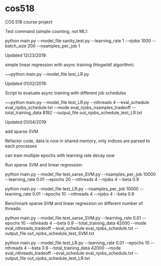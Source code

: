 # cos518
COS 518 course project

Test command (simple counting, not ML):

python main.py --model_file sanity_test.py --learning_rate 1 --njobs 1000 --batch_size 200 --nsamples_per_job 1

Updated 12/23/2019:

simple linear regression with async training (Hogwild! algorithm)

~~python main.py --model_file test_LR.py

Updated 01/02/2019:

Script to evaluate async training with different job schedules

~~python main.py --model_file test_LR.py --nthreads 4 --eval_schedule eval_njobs_schedule.txt --mode eval_njobs_nsamples_tradeoff --total_training_data 8192 --output_file out_njobs_schedule_test_LR.txt

Updated 01/04/2019:

add sparse SVM

Refactor code, data is now in shared memory, only indices are parsed to each processes

can train multiple epochs with learning rate decay now

Run sparse SVM and linear regression:

python main.py --model_file test_sarse_SVM.py --nsamples_per_job 10000 --learning_rate 0.01 --epochs 20 --nthreads 4 --njobs 4 --beta 0.9

python main.py --model_file test_LR.py --nsamples_per_job 10000 --learning_rate 0.01 --epochs 10 --nthreads 4 --njobs 4 --beta 0.9

Benchmark sparse SVM and linear regression on different number of threads:

python main.py --model_file test_sarse_SVM.py --learning_rate 0.01 --epochs 10 --nthreads 4 --beta 0.9 --total_training_data 42000 --mode eval_nthreads_tradeoff --eval_schedule eval_njobs_schedule.txt --output_file out_njobs_schedule_test_SVM.txt

python main.py --model_file test_LR.py --learning_rate 0.01 --epochs 10 --nthreads 4 --beta 0.9 --total_training_data 42000 --mode eval_nthreads_tradeoff --eval_schedule eval_njobs_schedule.txt --output_file out_njobs_schedule_test_LR.txt